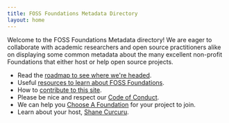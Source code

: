 ```yaml
---
title: FOSS Foundations Metadata Directory
layout: home
---
```


Welcome to the FOSS Foundations Metadata directory!  We are eager to collaborate with academic researchers and open source practitioners alike on displaying some common metadata about the many excellent non-profit Foundations that either host or help open source projects.

- Read the [roadmap to see where we're headed](roadmap).
- Useful [resources to learn about FOSS Foundations](resources).
- How to [contribute to this site](CONTRIBUTING.md).
- Please be nice and respect our [Code of Conduct](CODE_OF_CONDUCT).
- We can help you [Choose A Foundation](https://chooseafoundation.com) for your project to join.
- Learn about your host, [Shane Curcuru](https://shanecurcuru.org).
